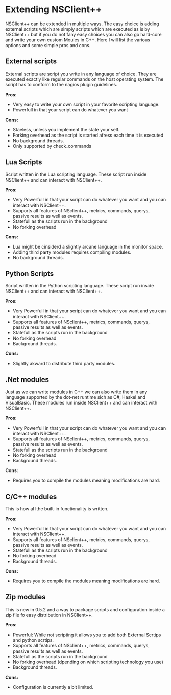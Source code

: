 # Extending NSClient++

NSClient++ can be extended in multiple ways.
The easy choice is adding external scripts which are simply scripts which are executed as is by NSClient++ but if you do not fany easy choices you can also go hard-core and write your own custom Moules in C++. Here I will list the various options and some simple pros and cons.


## External scripts

External scripts are script you write in any language of choice.
They are executed exactly like regular commands on the host operating system.
The script has to conform to the nagios plugin guidelines.

**Pros:**

- Very easy to write your own script in your favorite scripting language.
- Powerfull in that your script can do whatever you want

**Cons:**

- Staeless, unless you implement the state your self.
- Forking overhead as the script is started afress each time it is executed
- No background threads.
- Only supported by check_commands

## Lua Scripts

Script written in the Lua scripting language.
These script run inside NSClient++ and can interact with NSClient++.

**Pros:**

- Very Powerfull in that your script can do whatever you want and you can interact with NSClient++.
- Supports all features of NSclient++, metrics, commands, querys, passive results as well as events.
- Statefull as the scripts run in the background
- No forking overhead

**Cons:**

- Lua might be cinsiderd a slightly arcane language in the monitor space.
- Adding third party modules requires compiling modules.
- No background threads.

## Python Scripts

Script written in the Python scripting language.
These script run inside NSClient++ and can interact with NSClient++.

**Pros:**

- Very Powerfull in that your script can do whatever you want and you can interact with NSClient++.
- Supports all features of NSclient++, metrics, commands, querys, passive results as well as events.
- Statefull as the scripts run in the background
- No forking overhead
- Background threads.

**Cons:**

- Slightly akward to distribute third party modules.

## .Net modules

Just as we can write modules in C++ we can also write them in any language supported by the dot-net runtime sich as C#, Haskel and VisualBasic.
These modules run inside NSClient++ and can interact with NSClient++.

**Pros:**

- Very Powerfull in that your script can do whatever you want and you can interact with NSClient++.
- Supports all features of NSclient++, metrics, commands, querys, passive results as well as events.
- Statefull as the scripts run in the background
- No forking overhead
- Background threads.

**Cons:**

- Requires you to compile the modules meaning modifications are hard.

## C/C++ modules

This is how al lthe built-in functionality is written.

**Pros:**

- Very Powerfull in that your script can do whatever you want and you can interact with NSClient++.
- Supports all features of NSclient++, metrics, commands, querys, passive results as well as events.
- Statefull as the scripts run in the background
- No forking overhead
- Background threads.

**Cons:**

- Requires you to compile the modules meaning modifications are hard.


## Zip modules

This is new in 0.5.2 and a way to package scripts and configuration inside a zip file fo easy distribution in NSClient++.

**Pros:**

- Powerful: While not scripting it allows you to add both External Scrtips and python scrtips.
- Supports all features of NSclient++, metrics, commands, querys, passive results as well as events.
- Statefull as the scripts run in the background
- No forking overhead (dpending on which scripting technology you use)
- Background threads.

**Cons:**

- Configuration is currently a bit limited.
